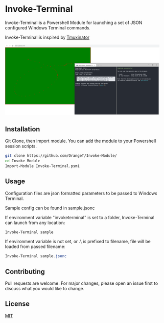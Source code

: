 # Invoke-Terminal

Invoke-Terminal is a Powershell Module for launching a set of JSON configured Windows Terminal commands.

Invoke-Terminal is inspired by [Tmuxinator](https://github.com/tmuxinator/tmuxinator)

![sample launch](/docs/sample.png)

## Installation

Git Clone, then import module.
You can add the module to your Powershell session scripts.

```bash
git clone https://github.com/OrangeT/Invoke-Module/
cd Invoke-Module
Import-Module Invoke-Terminal.psm1
```

## Usage

Configuration files are json formatted parameters to be passed to Windows Terminal.

Sample config can be found in sample.jsonc

If environment variable "invoketerminal" is set to a folder, Invoke-Terminal can launch from any location:

```powershell
Invoke-Terminal sample
```

If environment variable is not set, or .\ is prefixed to filename, file will be loaded from passed filename:

```powershell
Invoke-Terminal sample.jsonc
```

## Contributing
Pull requests are welcome. For major changes, please open an issue first to discuss what you would like to change.

## License
[MIT](https://choosealicense.com/licenses/mit/)
